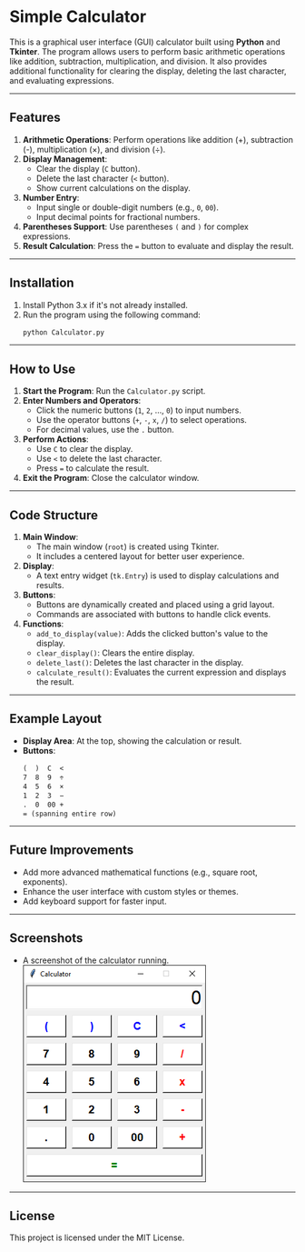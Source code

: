 # Simple Calculator

This is a graphical user interface (GUI) calculator built using **Python** and **Tkinter**. The program allows users to perform basic arithmetic operations like addition, subtraction, multiplication, and division. It also provides additional functionality for clearing the display, deleting the last character, and evaluating expressions.

---

## Features
1. **Arithmetic Operations**: Perform operations like addition (+), subtraction (-), multiplication (×), and division (÷).
2. **Display Management**:
   - Clear the display (`C` button).
   - Delete the last character (`<` button).
   - Show current calculations on the display.
3. **Number Entry**:
   - Input single or double-digit numbers (e.g., `0`, `00`).
   - Input decimal points for fractional numbers.
4. **Parentheses Support**: Use parentheses `(` and `)` for complex expressions.
5. **Result Calculation**: Press the `=` button to evaluate and display the result.

---

## Installation
1. Install Python 3.x if it's not already installed.
2. Run the program using the following command:
   ```bash
   python Calculator.py
   ```

---

## How to Use
1. **Start the Program**: Run the `Calculator.py` script.
2. **Enter Numbers and Operators**:
   - Click the numeric buttons (`1`, `2`, ..., `0`) to input numbers.
   - Use the operator buttons (`+`, `-`, `x`, `/`) to select operations.
   - For decimal values, use the `.` button.
3. **Perform Actions**:
   - Use `C` to clear the display.
   - Use `<` to delete the last character.
   - Press `=` to calculate the result.
4. **Exit the Program**: Close the calculator window.

---

## Code Structure
1. **Main Window**: 
   - The main window (`root`) is created using Tkinter.
   - It includes a centered layout for better user experience.
2. **Display**:
   - A text entry widget (`tk.Entry`) is used to display calculations and results.
3. **Buttons**:
   - Buttons are dynamically created and placed using a grid layout.
   - Commands are associated with buttons to handle click events.
4. **Functions**:
   - `add_to_display(value)`: Adds the clicked button's value to the display.
   - `clear_display()`: Clears the entire display.
   - `delete_last()`: Deletes the last character in the display.
   - `calculate_result()`: Evaluates the current expression and displays the result.

---

## Example Layout
- **Display Area**: At the top, showing the calculation or result.
- **Buttons**:
  ```
  (  )  C  <
  7  8  9  ÷
  4  5  6  ×
  1  2  3  −
  .  0  00 +
  = (spanning entire row)
  ```

---

## Future Improvements
- Add more advanced mathematical functions (e.g., square root, exponents).
- Enhance the user interface with custom styles or themes.
- Add keyboard support for faster input.

---

## Screenshots
- A screenshot of the calculator running.
![Calculator](Calculator.png)

---

## License
This project is licensed under the MIT License.
